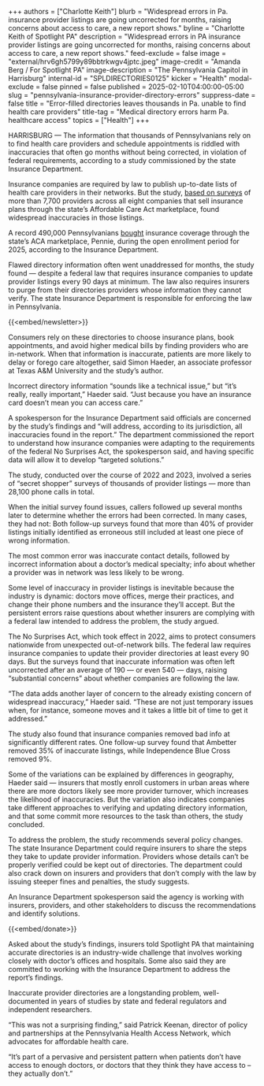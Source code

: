 +++
authors = ["Charlotte Keith"]
blurb = "Widespread errors in Pa. insurance provider listings are going uncorrected for months, raising concerns about access to care, a new report shows."
byline = "Charlotte Keith of Spotlight PA"
description = "Widespread errors in PA insurance provider listings are going uncorrected for months, raising concerns about access to care, a new report shows."
feed-exclude = false
image = "external/hrv6gh5799y89bbtrkwgv4jptc.jpeg"
image-credit = "Amanda Berg / For Spotlight PA"
image-description = "The Pennsylvania Capitol in Harrisburg"
internal-id = "SPLDIRECTORIES0125"
kicker = "Health"
modal-exclude = false
pinned = false
published = 2025-02-10T04:00:00-05:00
slug = "pennsylvania-insurance-provider-directory-errors"
suppress-date = false
title = "Error-filled directories leaves thousands in Pa. unable to find health care providers"
title-tag = "Medical directory errors harm Pa. healthcare access"
topics = ["Health"]
+++

HARRISBURG — The information that thousands of Pennsylvanians rely on to find health care providers and schedule appointments is riddled with inaccuracies that often go months without being corrected, in violation of federal requirements, according to a study commissioned by the state Insurance Department.

Insurance companies are required by law to publish up-to-date lists of health care providers in their networks. But the study, <a href="https://www.pa.gov/content/dam/copapwp-pagov/en/insurance/documents/public-hearings-outreach-spcl-proj/network-adequacy/provider-directory-inaccuracies-report-extended.pdf">based on surveys</a> of more than 7,700 providers across all eight companies that sell insurance plans through the state’s Affordable Care Act marketplace, found widespread inaccuracies in those listings.

A record 490,000 Pennsylvanians <a href="https://agency.pennie.com/pid-pennie-remind-pennsylvanians-to-explore-health-coverage-options-before-the-january-15-open-enrollment-deadline-2/">bought</a> insurance coverage through the state’s ACA marketplace, Pennie, during the open enrollment period for 2025, according to the Insurance Department.

Flawed directory information often went unaddressed for months, the study found — despite a federal law that requires insurance companies to update provider listings every 90 days at minimum. The law also requires insurers to purge from their directories providers whose information they cannot verify. The state Insurance Department is responsible for enforcing the law in Pennsylvania.

{{<embed/newsletter>}}

Consumers rely on these directories to choose insurance plans, book appointments, and avoid higher medical bills by finding providers who are in-network. When that information is inaccurate, patients are more likely to delay or forego care altogether, said Simon Haeder, an associate professor at Texas A&amp;M University and the study’s author.

Incorrect directory information “sounds like a technical issue,” but “it’s really, really important,” Haeder said. “Just because you have an insurance card doesn’t mean you can access care.”

A spokesperson for the Insurance Department said officials are concerned by the study’s findings and “will address, according to its jurisdiction, all inaccuracies found in the report.” The department commissioned the report to understand how insurance companies were adapting to the requirements of the federal No Surprises Act, the spokesperson said, and having specific data will allow it to develop “targeted solutions.”

The study, conducted over the course of 2022 and 2023, involved a series of “secret shopper” surveys of thousands of provider listings&nbsp;— more than 28,100 phone calls in total.

When the initial survey found issues, callers followed up several months later to determine whether the errors had been corrected. In many cases, they had not: Both follow-up surveys found that more than 40% of provider listings initially identified as erroneous still included at least one piece of wrong information.

The most common error was inaccurate contact details, followed by incorrect information about a doctor’s medical specialty; info about whether a provider was in network was less likely to be wrong.

Some level of inaccuracy in provider listings is inevitable because the industry is dynamic: doctors move offices, merge their practices, and change their phone numbers and the insurance they’ll accept. But the persistent errors raise questions about whether insurers are complying with a federal law intended to address the problem, the study argued.

The No Surprises Act, which took effect in 2022, aims to protect consumers nationwide from unexpected out-of-network bills. The federal law requires insurance companies to update their provider directories at least every 90 days. But the surveys found that inaccurate information was often left uncorrected after an average of 190 — or even 540 — days, raising “substantial concerns” about whether companies are following the law.

“The data adds another layer of concern to the already existing concern of widespread inaccuracy,” Haeder said. “These are not just temporary issues when, for instance, someone moves and it takes a little bit of time to get it addressed.”

The study also found that insurance companies removed bad info at significantly different rates. One follow-up survey found that Ambetter removed 35% of inaccurate listings, while Independence Blue Cross removed 9%.

Some of the variations can be explained by differences in geography, Haeder said — insurers that mostly enroll customers in urban areas where there are more doctors likely see more provider turnover, which increases the likelihood of inaccuracies. But the variation also indicates companies take different approaches to verifying and updating directory information, and that some commit more resources to the task than others, the study concluded.

To address the problem, the study recommends several policy changes. The state Insurance Department could require insurers to share the steps they take to update provider information. Providers whose details can’t be properly verified could be kept out of directories. The department could also crack down on insurers and providers that don’t comply with the law by issuing steeper fines and penalties, the study suggests.

An Insurance Department spokesperson said the agency is working with insurers, providers, and other stakeholders to discuss the recommendations and identify solutions.

{{<embed/donate>}}

Asked about the study’s findings, insurers told Spotlight PA that maintaining accurate directories is an industry-wide challenge that involves working closely with doctor’s offices and hospitals. Some also said they are committed to working with the Insurance Department to address the report’s findings.

Inaccurate provider directories are a longstanding problem, well-documented in years of studies by state and federal regulators and independent researchers.

“This was not a surprising finding,” said Patrick Keenan, director of policy and partnerships at the Pennsylvania Health Access Network, which advocates for affordable health care.

“It’s part of a pervasive and persistent pattern when patients don’t have access to enough doctors, or doctors that they think they have access to – they actually don’t.”

